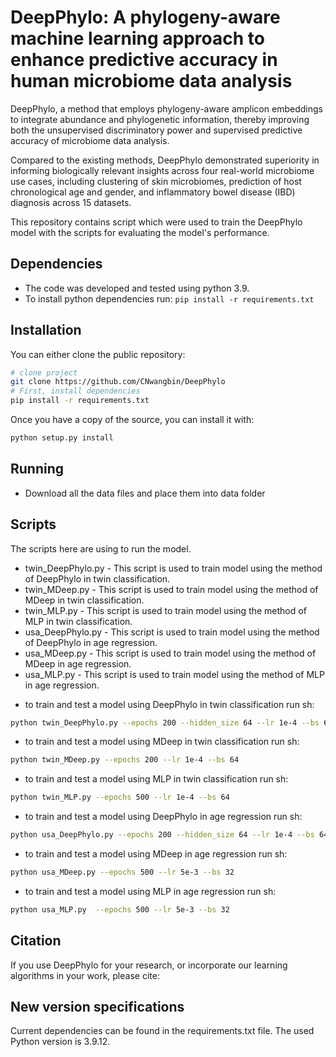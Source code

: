 # DeepPhylo: A phylogeny-aware machine learning approach to enhance predictive accuracy in human microbiome data analysis

 DeepPhylo, a method that employs phylogeny-aware amplicon embeddings to integrate abundance and phylogenetic information, thereby improving both the unsupervised discriminatory power and supervised predictive accuracy of microbiome data analysis. 

Compared to the existing methods, DeepPhylo demonstrated superiority in informing biologically relevant insights across four real-world microbiome use cases, including clustering of skin microbiomes, prediction of host chronological age and gender, and inflammatory bowel disease (IBD) diagnosis across 15 datasets.

This repository contains script which were used to train the DeepPhylo model with the scripts for evaluating the model's performance.

## Dependencies
* The code was developed and tested using python 3.9.
* To install python dependencies run:
  `pip install -r requirements.txt`

## Installation
You can either clone the public repository:

```bash
# clone project
git clone https://github.com/CNwangbin/DeepPhylo
# First, install dependencies
pip install -r requirements.txt
```

Once you have a copy of the source, you can install it with:

```bash
python setup.py install
```

## Running
* Download all the data files and place them into data folder


## Scripts
The scripts here are using to run the model.

* twin_DeepPhylo.py - This script is used to train model using the method of DeepPhylo in twin classification.
* twin_MDeep.py - This script is used to train model using the method of MDeep in twin classification.
* twin_MLP.py - This script is used to train model using the method of MLP in twin classification.
* usa_DeepPhylo.py - This script is used to train model using the method of DeepPhylo in age regression.
* usa_MDeep.py - This script is used to train model using the method of MDeep in age regression.
* usa_MLP.py - This script is used to train model using the method of MLP in age regression.
- to train and test a model using DeepPhylo in twin classification run sh: 
```bash
python twin_DeepPhylo.py --epochs 200 --hidden_size 64 --lr 1e-4 --bs 64 --hs 64 --k 7
```
- to train and test a model using MDeep in twin classification run sh: 
```bash
python twin_MDeep.py --epochs 200 --lr 1e-4 --bs 64
```
- to train and test a model using MLP in twin classification run sh:
```bash
python twin_MLP.py --epochs 500 --lr 1e-4 --bs 64
```
- to train and test a model using DeepPhylo in age regression run sh: 
```bash
python usa_DeepPhylo.py --epochs 200 --hidden_size 64 --lr 1e-4 --bs 64 --hs 64 --k 7
```
- to train and test a model using MDeep in age regression run sh:  
```bash
python usa_MDeep.py --epochs 500 --lr 5e-3 --bs 32
```
- to train and test a model using MLP in age regression run sh:
```bash
python usa_MLP.py  --epochs 500 --lr 5e-3 --bs 32
```
## Citation

If you use DeepPhylo for your research, or incorporate our learning algorithms in your work, please cite:



## New version specifications
Current dependencies can be found in the requirements.txt file.
The used Python version is 3.9.12.
